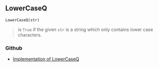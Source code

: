 ## LowerCaseQ

```
LowerCaseQ(str)
```

> is `True` if the given `str` is a string which only contains lower case characters.
 

### Github

* [Implementation of LowerCaseQ](https://github.com/axkr/symja_android_library/blob/master/symja_android_library/matheclipse-core/src/main/java/org/matheclipse/core/builtin/StringFunctions.java#L983) 
